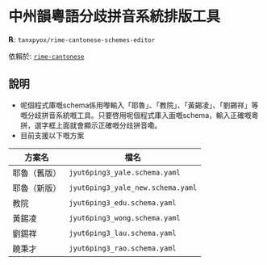 # 中州韻粵語分歧拼音系統排版工具

**℞**: `tanxpyox/rime-cantonese-schemes-editor`

依賴於: [`rime-cantonese`](https://github.com/rime/rime-cantonese)

## 說明

* 呢個程式庫嘅schema係用嚟輸入「耶魯」、「教院」、「黃錫凌」、「劉錫祥」等嘅分歧拼音系統嘅工具。只要啓用呢個程式庫入面嘅schema，輸入正確嘅粵拼，選字框上面就會顯示正確嘅分歧拼音嘞。
* 目前支援以下嘅方案

 方案名| 檔名
-----|------
耶魯（舊版）| `jyut6ping3_yale.schema.yaml`
耶魯（新版）| `jyut6ping3_yale_new.schema.yaml`
教院| `jyut6ping3_edu.schema.yaml`
黃錫凌| `jyut6ping3_wong.schema.yaml`
劉錫祥| `jyut6ping3_lau.schema.yaml`
饒秉才| `jyut6ping3_rao.schema.yaml`
